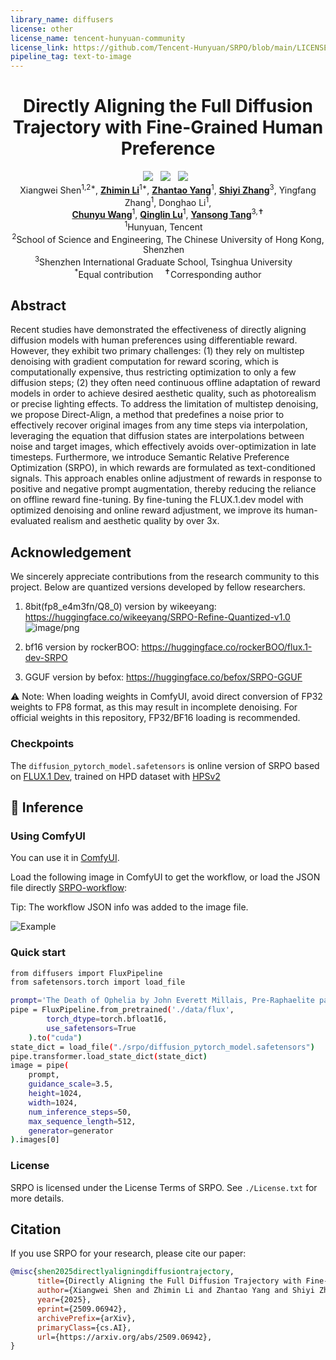 ```yaml
---
library_name: diffusers
license: other
license_name: tencent-hunyuan-community
license_link: https://github.com/Tencent-Hunyuan/SRPO/blob/main/LICENSE.txt
pipeline_tag: text-to-image
---
```


<div align=“center” style=“font-family: charter;”>
<h1 align="center">Directly Aligning the Full Diffusion Trajectory with Fine-Grained Human Preference </h1>
<div align="center">
  <a href='https://arxiv.org/abs/2509.06942'><img src='https://img.shields.io/badge/ArXiv-red?logo=arxiv'></a>  &nbsp;
  <a href='https://github.com/Tencent-Hunyuan/SRPO'><img src='https://img.shields.io/badge/_Code-SRPO-181717?color=121717&logo=github&logoColor=whitee'></a> &nbsp; 
  <a href='https://tencent.github.io/srpo-project-page/'><img src='https://img.shields.io/badge/%F0%9F%92%BB_Project-SRPO-blue'></a> &nbsp;
</div>
<div align="center">
  Xiangwei Shen<sup>1,2*</sup>,
  <a href="https://scholar.google.com/citations?user=Lnr1FQEAAAAJ&hl=zh-CN" target="_blank"><b>Zhimin Li</b></a><sup>1*</sup>,
  <a href="https://scholar.google.com.hk/citations?user=Fz3X5FwAAAAJ" target="_blank"><b>Zhantao Yang</b></a><sup>1</sup>, 
  <a href="https://shiyi-zh0408.github.io/" target="_blank"><b>Shiyi Zhang</b></a><sup>3</sup>,
  Yingfang Zhang<sup>1</sup>,
  Donghao Li<sup>1</sup>,
  <br>
  <a href="https://scholar.google.com/citations?user=VXQV5xwAAAAJ&hl=en" target="_blank"><b>Chunyu Wang</b></a><sup>1</sup>,
  <a href="https://openreview.net/profile?id=%7EQinglin_Lu2" target="_blank"><b>Qinglin Lu</b></a><sup>1</sup>,
  <a href="https://andytang15.github.io" target="_blank"><b>Yansong Tang</b></a><sup>3,✝</sup>
</div>
<div align="center">
  <sup>1</sup>Hunyuan, Tencent 
  <br>
  <sup>2</sup>School of Science and Engineering, The Chinese University of Hong Kong, Shenzhen 
  <br>
  <sup>3</sup>Shenzhen International Graduate School, Tsinghua University 
  <br>
  <sup>*</sup>Equal contribution 
  <sup>✝</sup>Corresponding author
</div>



## Abstract
Recent studies have demonstrated the effectiveness of directly aligning diffusion models with human preferences using differentiable reward. However, they exhibit two primary challenges: (1) they rely on multistep denoising with gradient computation for reward scoring, which is computationally expensive, thus restricting optimization to only a few diffusion steps; (2) they often need continuous offline adaptation of reward models in order to achieve desired aesthetic quality, such as photorealism or precise lighting effects. To address the limitation of multistep denoising, we propose Direct-Align, a method that predefines a noise prior to effectively recover original images from any time steps via interpolation, leveraging the equation that diffusion states are interpolations between noise and target images, which effectively avoids over-optimization in late timesteps. Furthermore, we introduce Semantic Relative Preference Optimization (SRPO), in which rewards are formulated as text-conditioned signals. This approach enables online adjustment of rewards in response to positive and negative prompt augmentation, thereby reducing the reliance on offline reward fine-tuning. By fine-tuning the FLUX.1.dev model with optimized denoising and online reward adjustment, we improve its human-evaluated realism and aesthetic quality by over 3x.

## Acknowledgement

We sincerely appreciate contributions from the research community to this project. Below are quantized versions developed by fellow researchers.

1. 8bit(fp8_e4m3fn/Q8_0) version by wikeeyang: https://huggingface.co/wikeeyang/SRPO-Refine-Quantized-v1.0
![image/png](https://cdn-uploads.huggingface.co/production/uploads/6645835a2b57c619a19cc0c4/BATJ0bW_0QPhkN5WY0Q1H.png)

2. bf16 version by rockerBOO: https://huggingface.co/rockerBOO/flux.1-dev-SRPO
3. GGUF version by befox: https://huggingface.co/befox/SRPO-GGUF

⚠️ Note: When loading weights in ComfyUI, avoid direct conversion of FP32 weights to FP8 format, as this may result in incomplete denoising. For official weights in this repository, FP32/BF16 loading is recommended.


### Checkpoints
The `diffusion_pytorch_model.safetensors` is online version of SRPO based on [FLUX.1 Dev](https://huggingface.co/black-forest-labs/FLUX.1-dev), trained on HPD dataset with [HPSv2](https://github.com/tgxs002/HPSv2)
## 🔑 Inference

### Using ComfyUI

You can use it in [ComfyUI](https://github.com/comfyanonymous/ComfyUI).

Load the following image in ComfyUI to get the workflow, or load the JSON file directly [SRPO-workflow](comfyui/SRPO-workflow.json):

Tip: The workflow JSON info was added to the image file.

![Example](comfyui/SRPO-workflow.png)

### Quick start
```bash
from diffusers import FluxPipeline
from safetensors.torch import load_file

prompt='The Death of Ophelia by John Everett Millais, Pre-Raphaelite painting, Ophelia floating in a river surrounded by flowers, detailed natural elements, melancholic and tragic atmosphere'
pipe = FluxPipeline.from_pretrained('./data/flux',
        torch_dtype=torch.bfloat16,
        use_safetensors=True
    ).to("cuda")
state_dict = load_file("./srpo/diffusion_pytorch_model.safetensors")
pipe.transformer.load_state_dict(state_dict)
image = pipe(
    prompt,
    guidance_scale=3.5,
    height=1024,
    width=1024,
    num_inference_steps=50,
    max_sequence_length=512,
    generator=generator
).images[0]
```
### License
SRPO is licensed under the License Terms of SRPO. See `./License.txt` for more details.
## Citation
If you use SRPO for your research, please cite our paper:

```bibtex
@misc{shen2025directlyaligningdiffusiontrajectory,
      title={Directly Aligning the Full Diffusion Trajectory with Fine-Grained Human Preference}, 
      author={Xiangwei Shen and Zhimin Li and Zhantao Yang and Shiyi Zhang and Yingfang Zhang and Donghao Li and Chunyu Wang and Qinglin Lu and Yansong Tang},
      year={2025},
      eprint={2509.06942},
      archivePrefix={arXiv},
      primaryClass={cs.AI},
      url={https://arxiv.org/abs/2509.06942}, 
}
```